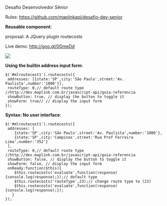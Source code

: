 Desafio Desenvolvedor Sênior

Rules: https://github.com/maplinkapi/desafio-dev-senior

**Reusable component**:

proposal: A JQuery plugin routecosts

Live demo: http://goo.gl/0GmeDd

![](https://690d12d2d43782056e2fc543f5edec31c17b4127.googledrive.com/host/0Bx8SjyJJ1zQ3djdDQVJYalU5NHM/examples.png)

**Using the builtin address input form**:
    
    $('#mlroutecost1').routecosts({
     addresses: [{state:'SP',city:'São Paulo',street:'Av. Paulista',number:'1000'}],
     routeType: 0,// default route type //http://dev.maplink.com.br/javascript-api/guia-referencia
     showButton: true, // display the button to toggle it
     showForm: true// // display the input form
    });

**Syntax: No user interface**:
   
    $('#mlroutecost1').routecosts({
     addresses: [
        {state:'SP',city:'São Paulo',street:'Av. Paulista',number:'1000'},
        {state:'SP',city:'Campinas',street:'Rua Prof Ferreira Lima',number:'352'}
     ],
     routeType: 0,// default route type //http://dev.maplink.com.br/javascript-api/guia-referencia
     showButton: false, // display the button to toggle it
     showForm: false, // display the input form
     onReady:function($this){
        $this.routecosts('evaluate',function(response){console.log(response);});// default type
        $this.routecosts('routeType',23);// change route type to (23)
        $this.routecosts('evaluate',function(response){console.log(response);});
       }
    }); 

